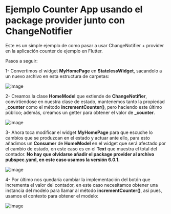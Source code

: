 # Ejemplo Counter App usando el package provider junto con ChangeNotifier
Este es un simple ejemplo de como pasar a usar ChangeNotifier + provider en la aplicación counter de ejemplo en Flutter.

Pasos a seguir:

1- Convertimos el widget **MyHomePage** en **StatelessWidget**, sacandolo a un nuevo archivo en esta estructura de carpetas:

![image](https://user-images.githubusercontent.com/6271240/144838130-476e03f0-4246-49fd-95fd-7ae0a53578f9.png)

2- Creamos la clase **HomeModel** que extiende de **ChangeNotifier**, convirtiendose en nuestra clase de estado, mantenemos tanto la propiedad **_counter** como el método **incrementCounter()**, pero haciendo este último público; además, creamos un getter para obtener el valor de **_counter**.

![image](https://user-images.githubusercontent.com/6271240/144838346-f6cd9aab-05f2-4a64-99bd-1dfe96bf86e5.png)

3- Ahora toca modificar el widget **MyHomePage** para que escuche lo cambios que se produzcan en el estado y actuar ante ello, para esto añadimos un **Consumer** de **HomeModel** en el widget que será afectado por el cambio de estado, en este caso es en el **Text** que muestra el total del contador. **No hay que olvidarse añadir el package provider al archivo pubspec.yaml, en este caso usamos la versión 6.0.1.**

![image](https://user-images.githubusercontent.com/6271240/144839002-c9c368b7-f7c9-40df-a8e5-a2fcf54de92b.png)

4- Por último nos quedaría cambiar la implementación del botón que incrementa el valor del contador, en este caso necesitamos obtener una instancia del modelo para llamar al método **incrementCounter()**, así pues, usamos el contexto para obtener el modelo:

![image](https://user-images.githubusercontent.com/6271240/144839381-300a1a30-8933-4bf7-8e89-4cbd61eb7ad2.png)


